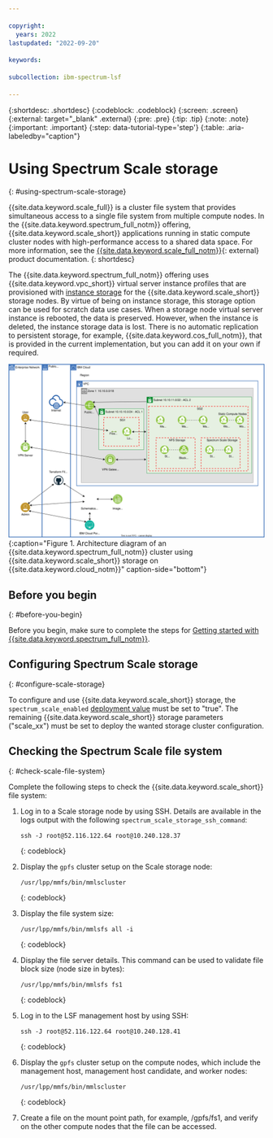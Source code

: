 ```yaml
---

copyright:
  years: 2022
lastupdated: "2022-09-20"

keywords: 

subcollection: ibm-spectrum-lsf

---
```


{:shortdesc: .shortdesc}
{:codeblock: .codeblock}
{:screen: .screen}
{:external: target="_blank" .external}
{:pre: .pre}
{:tip: .tip}
{:note: .note}
{:important: .important}
{:step: data-tutorial-type='step'}
{:table: .aria-labeledby="caption"}

# Using Spectrum Scale storage
{: #using-spectrum-scale-storage}

{{site.data.keyword.scale_full}} is a cluster file system that provides simultaneous access to a single file system from multiple compute nodes. In the {{site.data.keyword.spectrum_full_notm}} offering, {{site.data.keyword.scale_short}} applications running in static compute cluster nodes with high-performance access to a shared data space. For more information, see the [{{site.data.keyword.scale_full_notm}}](https://www.ibm.com/docs/en/spectrum-scale/5.1.2){: external} product documentation.
{: shortdesc}

The {{site.data.keyword.spectrum_full_notm}} offering uses {{site.data.keyword.vpc_short}} virtual server instance profiles that are provisioned with [instance storage](/docs/vpc?topic=vpc-instance-storage) for the {{site.data.keyword.scale_short}} storage nodes. By virtue of being on instance storage, this storage option can be used for scratch data use cases. When a storage node virtual server instance is rebooted, the data is preserved. However, when the instance is deleted, the instance storage data is lost. There is no automatic replication to persistent storage, for example, {{site.data.keyword.cos_full_notm}}, that is provided in the current implementation, but you can add it on your own if required.

![Architecture diagram](images/hpccluster_lsf_scale_architecture.svg){:caption="Figure 1. Architecture diagram of an {{site.data.keyword.spectrum_full_notm}} cluster using {{site.data.keyword.scale_short}} storage on {{site.data.keyword.cloud_notm}}" caption-side="bottom"}

## Before you begin
{: #before-you-begin}

Before you begin, make sure to complete the steps for [Getting started with {{site.data.keyword.spectrum_full_notm}}](/docs/ibm-spectrum-lsf?topic=ibm-spectrum-lsf-getting-started-tutorial).

## Configuring Spectrum Scale storage
{: #configure-scale-storage}

To configure and use {{site.data.keyword.scale_short}} storage, the `spectrum_scale_enabled` [deployment value](/docs/ibm-spectrum-lsf?topic=ibm-spectrum-lsf-deployment-values) must be set to "true". The remaining {{site.data.keyword.scale_short}} storage parameters ("scale_xx") must be set to deploy the wanted storage cluster configuration.

## Checking the Spectrum Scale file system
{: #check-scale-file-system}

Complete the following steps to check the {{site.data.keyword.scale_short}} file system:

1. Log in to a Scale storage node by using SSH. Details are available in the logs output with the following `spectrum_scale_storage_ssh_command`:

    ```
    ssh -J root@52.116.122.64 root@10.240.128.37
    ```
    {: codeblock}

2. Display the `gpfs` cluster setup on the Scale storage node:

    ```
    /usr/lpp/mmfs/bin/mmlscluster
    ```
    {: codeblock}

3. Display the file system size:

    ```
    /usr/lpp/mmfs/bin/mmlsfs all -i
    ```
    {: codeblock}

4. Display the file server details. This command can be used to validate file block size (node size in bytes):

    ```
    /usr/lpp/mmfs/bin/mmlsfs fs1
    ```
    {: codeblock}

5. Log in to the LSF management host by using SSH:

    ```
    ssh -J root@52.116.122.64 root@10.240.128.41
    ```
    {: codeblock}

6. Display the `gpfs` cluster setup on the compute nodes, which include the management host, management host candidate, and worker nodes:

    ```
    /usr/lpp/mmfs/bin/mmlscluster
    ```
    {: codeblock}

7. Create a file on the mount point path, for example, /gpfs/fs1, and verify on the other compute nodes that the file can be accessed.

